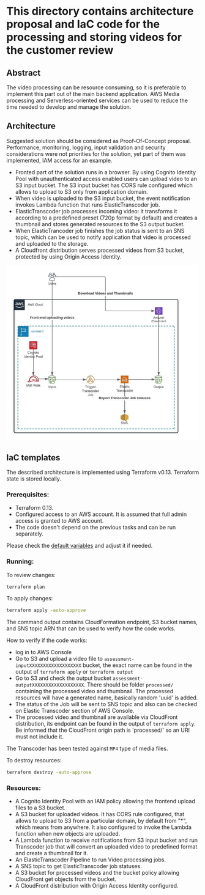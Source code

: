 # This directory contains architecture proposal and IaC code for the processing and storing videos for the customer review

## Abstract

The video processing can be resource consuming, so it is preferable to implement this part out of the main backend application. AWS Media processing and Serverless-oriented services can be used to reduce the time needed to develop and manage the solution.

## Architecture

Suggested solution should be considered as Proof-Of-Concept proposal. Performance, monitoring, logging, input validation and security considerations were not priorities for the solution, yet part of them was implemented, IAM access for an example.

* Fronted part of the solution runs in a browser. By using Cognito Identity Pool with unauthenticated access enabled users can upload video to an S3 input bucket. The S3 input bucket has CORS rule configured which allows to upload to S3 only from application domain.
* When video is uploaded to the S3 input bucket, the event notification invokes Lambda function that runs ElasticTranscoder job.
* ElasticTranscoder job processes incoming video: it transforms it according to a predefined preset (720p format by default) and creates a thumbnail and stores generated resources to the S3 output bucket.
* When ElasticTrancoder job finishes the job status is sent to an SNS topic, which can be used to notify application that video is processed and uploaded to the storage.
* A Cloudfront distribution serves processed videos from S3 bucket, protected by using Origin Access Identity.

![Infrastructure](../assets/Architecture03.jpg)


## IaC templates

The described architecture is implemented using Terraform v0.13. Terraform state is stored locally.

### Prerequisites:

* Terraform 0.13.
* Configured access to an AWS account. It is assumed that full admin access is granted to AWS account.
* The code doesn't depend on the previous tasks and can be run separately.

Please check the [default variables](terraform.tfvars) and adjust it if needed.


### Running:

To review changes:

```sh
terraform plan
```

To apply changes:

```sh
terraform apply -auto-approve
```

The command output contains CloudFormation endpoint, S3 bucket names, and SNS topic ARN that can be used to verify how the code works.

How to verify if the code works:

* log in to AWS Console
* Go to S3 and upload a video file to `assessment-inputXXXXXXXXXXXXXXXXXXX` bucket, the exact name can be found in the output of `terraform apply` or `terraform output`
* Go to S3 and check the output bucket `assessment-outputXXXXXXXXXXXXXXXXXXX`. There should be folder `processed/` containing the processed video and thumbnail. The processed resources will have a generated name, basically random 'uuid' is added.
* The status of the Job will be sent to SNS topic and also can be checked on Elastic Transcoder section of AWS Console.
* The processed video and thumbnail are available via CloudFront distribution, its endpoint can be found in the output of `terraform apply`. Be informed that the CloudFront origin path is 'processed/' so an URI must not include it.

The Transcoder has been tested against `MP4` type of media files.

To destroy resources:

```sh
terraform destroy -auto-approve
```

### Resources:

* A Cognito Identity Pool with an IAM policy allowing the frontend upload files to a S3 bucket.
* A S3 bucket for uploaded videos. It has CORS rule configured, that allows to upload to S3 from a particular domain, by default from "*", which means from anywhere. It also configured to invoke the Lambda function when new objects are uploaded.
* A Lambda function to receive notifications from S3 input bucket and run Transcoder job that will convert an uploaded video to predefined format and create a thumbnail for it.
* An ElasticTranscoder Pipeline to run Video processing jobs.
* A SNS topic to get ElasticTranscoder job statuses.
* A S3 bucket for processed videos and the bucket policy allowing CloudFront get objects from the bucket.
* A CloudFront distribution with Origin Access Identity configured.
